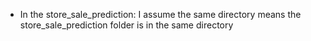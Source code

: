 - In the store_sale_prediction: I assume the same directory means the store_sale_prediction folder is in the same directory